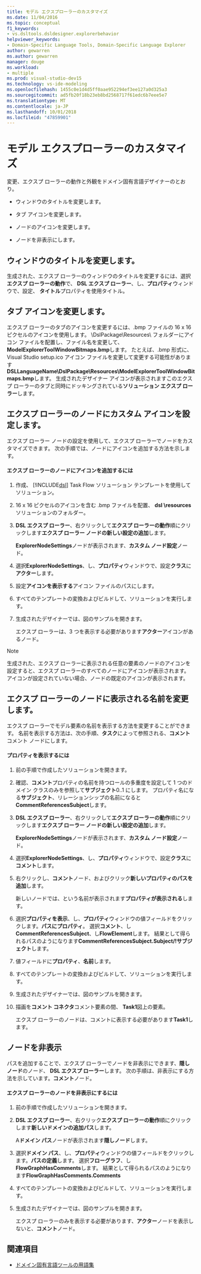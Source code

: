 ```yaml
---
title: モデル エクスプローラーのカスタマイズ
ms.date: 11/04/2016
ms.topic: conceptual
f1_keywords:
- vs.dsltools.dsldesigner.explorerbehavior
helpviewer_keywords:
- Domain-Specific Language Tools, Domain-Specific Language Explorer
author: gewarren
ms.author: gewarren
manager: douge
ms.workload:
- multiple
ms.prod: visual-studio-dev15
ms.technology: vs-ide-modeling
ms.openlocfilehash: 1455c0e1d4d5ff0aae952294ef3ee127a0d325a3
ms.sourcegitcommit: ad5fb20f18b23eb8bd2568717f61edc6b7eee5e7
ms.translationtype: MT
ms.contentlocale: ja-JP
ms.lasthandoff: 10/01/2018
ms.locfileid: "47859901"
---
```

# <a name="customizing-the-model-explorer"></a>モデル エクスプローラーのカスタマイズ
変更、エクスプ ローラーの動作と外観をドメイン固有言語デザイナーのとおり。

-   ウィンドウのタイトルを変更します。

-   タブ アイコンを変更します。

-   ノードのアイコンを変更します。

-   ノードを非表示にします。

## <a name="changing-the-window-title"></a>ウィンドウのタイトルを変更します。
 生成された、エクスプ ローラーのウィンドウのタイトルを変更するには、選択**エクスプ ローラーの動作**で、 **DSL エクスプ ローラー**、し、**プロパティ**ウィンドウで、設定、 **タイトル**プロパティを使用タイトル。

## <a name="changing-the-tab-icon"></a>タブ アイコンを変更します。
 エクスプ ローラーのタブのアイコンを変更するには、.bmp ファイルの 16 x 16 ピクセルのアイコンを使用します。 \DslPackage\Resources\ フォルダーにアイコン ファイルを配置し、ファイル名を変更して、 **ModelExplorerToolWindowBitmaps.bmp**します。 たとえば、.bmp 形式に、Visual Studio setup.ico アイコン ファイルを変更して変更する可能性があります**DSLLanguageName\DslPackage\Resources\ModelExplorerToolWindowBitmaps.bmp**します。 生成されたデザイナー アイコンが表示されますこのエクスプ ローラーのタブと同時にドッキングされている**ソリューション エクスプ ローラー**します。

## <a name="setting-custom-icons-on-explorer-nodes"></a>エクスプ ローラーのノードにカスタム アイコンを設定します。
 エクスプ ローラー ノードの設定を使用して、エクスプ ローラーでノードをカスタマイズできます。 次の手順では、ノードにアイコンを追加する方法を示します。

#### <a name="to-add-an-icon-to-an-explorer-node"></a>エクスプ ローラーのノードにアイコンを追加するには

1.  作成、 [!INCLUDE[dsl](../modeling/includes/dsl_md.md)] Task Flow ソリューション テンプレートを使用してソリューション。

2.  16 x 16 ピクセルのアイコンを含む .bmp ファイルを配置、 **dsl \resources**ソリューションのフォルダー。

3.  **DSL エクスプ ローラー**、右クリックして**エクスプ ローラーの動作**順にクリックします**エクスプ ローラー ノードの新しい設定の追加**します。

     **ExplorerNodeSettings**ノードが表示されます、**カスタム ノード設定**ノード。

4.  選択**ExplorerNodeSettings**、し、**プロパティ**ウィンドウで、設定**クラス**に**アクター**します。

5.  設定**アイコンを表示する**アイコン ファイルのパスにします。

6.  すべてのテンプレートの変換およびビルドして、ソリューションを実行します。

7.  生成されたデザイナーでは、図のサンプルを開きます。

     エクスプ ローラーは、3 つを表示する必要があります**アクター**アイコンがあるノード。

> [!NOTE]
>  生成された、エクスプ ローラーに表示される任意の要素のノードのアイコンを設定すると、エクスプ ローラーのすべてのノードにアイコンが表示されます。 アイコンが設定されていない場合、ノードの既定のアイコンが表示されます。

## <a name="changing-the-name-displayed-on-an-explorer-node"></a>エクスプ ローラーのノードに表示される名前を変更します。
 エクスプ ローラーでモデル要素の名前を表示する方法を変更することができます。 名前を表示する方法は、次の手順、**タスク**によって参照される、**コメント**コメント ノードにします。

#### <a name="to-display-a-property"></a>プロパティを表示するには

1.  前の手順で作成したソリューションを開きます。

2.  確認、**コメント**プロパティの名前を持つロールの多重度を設定して 1 つのドメイン クラスのみを参照して**サブジェクト**0..1 にします。 プロパティ名になる**サブジェクト**、リレーションシップの名前になると**CommentReferencesSubject**します。

3.  **DSL エクスプ ローラー**、右クリックして**エクスプ ローラーの動作**順にクリックします**エクスプ ローラー ノードの新しい設定の追加**します。

     **ExplorerNodeSettings**ノードが表示されます、**カスタム ノード設定**ノード。

4.  選択**ExplorerNodeSettings**、し、**プロパティ**ウィンドウで、設定**クラス**に**コメント**します。

5.  右クリックし、**コメント**ノード、およびクリック**新しいプロパティのパスを追加**します。

     新しいノードでは、という名前が表示されます**プロパティが表示される**します。

6.  選択**プロパティを表示**、し、**プロパティ**ウィンドウの値フィールドをクリックします。**パスにプロパティ**。 選択**コメント**、し**CommentReferencesSubject**、し**FlowElement**します。 結果として得られるパスのようになります**CommentReferencesSubject.Subject/!サブジェクト**します。

7.  値フィールドに**プロパティ**、**名前**します。

8.  すべてのテンプレートの変換およびビルドして、ソリューションを実行します。

9. 生成されたデザイナーでは、図のサンプルを開きます。

10. 描画を**コメント コネクタ**コメント要素の間、 **Task1**図上の要素。

     エクスプ ローラーのノードは、コメントに表示する必要があります**Task1**します。

## <a name="hiding-nodes"></a>ノードを非表示
 パスを追加することで、エクスプ ローラーでノードを非表示にできます、**隠しノード**のノード、 **DSL エクスプ ローラー**します。 次の手順は、非表示にする方法を示しています。**コメント**ノード。

#### <a name="to-hide-an-explorer-node"></a>エクスプ ローラーのノードを非表示にするには

1.  前の手順で作成したソリューションを開きます。

2.  **DSL エクスプ ローラー**、右クリック**エクスプ ローラーの動作**順にクリックします**新しいドメインの追加パス**します。

     A**ドメイン パス**ノードが表示されます**隠しノード**します。

3.  選択**ドメイン パス**、し、**プロパティ**ウィンドウの値フィールドをクリックします。**パスの定義**します。 選択**フローグラフ**、し**FlowGraphHasComments**します。 結果として得られるパスのようになります**FlowGraphHasComments.Comments**

4.  すべてのテンプレートの変換およびビルドして、ソリューションを実行します。

5.  生成されたデザイナーでは、図のサンプルを開きます。

     エクスプ ローラーのみを表示する必要があります、**アクター**ノードを表示しないと、**コメント**ノード。

## <a name="see-also"></a>関連項目

- [ドメイン固有言語ツールの用語集](http://msdn.microsoft.com/ca5e84cb-a315-465c-be24-76aa3df276aa)